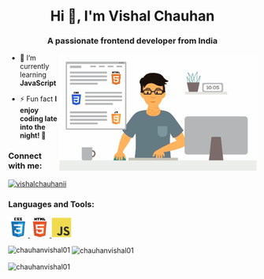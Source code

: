 
<h1 align="center">Hi 👋, I'm Vishal Chauhan</h1>
<h3 align="center">A passionate frontend developer from India</h3>

<img align="right" alt="imageHere" width="400" src="https://github.com/Chauhanvishal01/Chauhanvishal01/blob/main/code.gif">

- 🌱 I’m currently learning **JavaScript**

- ⚡ Fun fact **I enjoy coding late into the night! 🌙**

<h3 align="left">Connect with me:</h3>
<p align="left">
<a href="https://twitter.com/vishalchauhanii" target="blank"><img align="center" src="https://raw.githubusercontent.com/rahuldkjain/github-profile-readme-generator/master/src/images/icons/Social/twitter.svg" alt="vishalchauhanii" height="30" width="40" /></a>

</p>

<h3 align="left">Languages and Tools:</h3>
<p align="left"> <a href="https://www.w3schools.com/css/" target="_blank" rel="noreferrer"> <img src="https://raw.githubusercontent.com/devicons/devicon/master/icons/css3/css3-original-wordmark.svg" alt="css3" width="40" height="40"/> </a> <a href="https://www.w3.org/html/" target="_blank" rel="noreferrer"> <img src="https://raw.githubusercontent.com/devicons/devicon/master/icons/html5/html5-original-wordmark.svg" alt="html5" width="40" height="40"/> </a> <a href="https://developer.mozilla.org/en-US/docs/Web/JavaScript" target="_blank" rel="noreferrer"> <img src="https://raw.githubusercontent.com/devicons/devicon/master/icons/javascript/javascript-original.svg" alt="javascript" width="40" height="40"/> </a> </p>

<p><img align="left" src="https://github-readme-stats.vercel.app/api/top-langs?username=chauhanvishal01&show_icons=true&locale=en&layout=compact" alt="chauhanvishal01" /></p>

<p>&nbsp;<img align="center" src="https://github-readme-stats.vercel.app/api?username=chauhanvishal01&show_icons=true&locale=en" alt="chauhanvishal01" /></p>

<p><img align="center" src="https://github-readme-streak-stats.herokuapp.com/?user=chauhanvishal01&" alt="chauhanvishal01" /></p>
